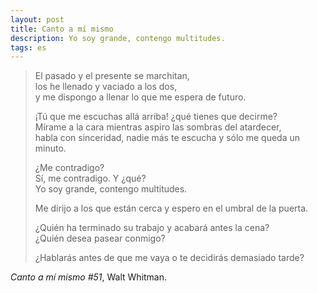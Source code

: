 ```yaml
---
layout: post
title: Canto a mí mismo
description: Yo soy grande, contengo multitudes.
tags: es
---
```


> El pasado y el presente se marchitan,  
> los he llenado y vaciado a los dos,  
> y me dispongo a llenar lo que me espera de futuro.
>
> ¡Tú que me escuchas allá arriba! ¿qué tienes que decirme?  
> Mírame a la cara mientras aspiro las sombras del atardecer,  
> habla con sinceridad, nadie más te escucha y sólo me queda un minuto.
>
> ¿Me contradigo?  
> Sí, me contradigo. Y ¿qué?  
> Yo soy grande, contengo multitudes.
>
> Me dirijo a los que están cerca y espero en el umbral de la puerta.  
>
> ¿Quién ha terminado su trabajo y acabará antes la cena?  
> ¿Quién desea pasear conmigo?
>
> ¿Hablarás antes de que me vaya o te decidirás demasiado tarde?

*Canto a mí mismo #51*, Walt Whitman.
